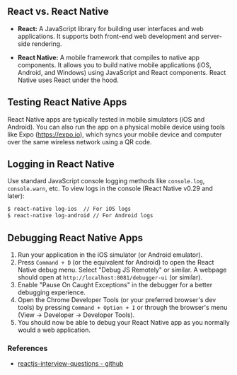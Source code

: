 ## React vs. React Native

*   **React:** A JavaScript library for building user interfaces and web applications. It supports both front-end web development and server-side rendering.

*   **React Native:** A mobile framework that compiles to native app components. It allows you to build native mobile applications (iOS, Android, and Windows) using JavaScript and React components.  React Native uses React under the hood.

## Testing React Native Apps

React Native apps are typically tested in mobile simulators (iOS and Android). You can also run the app on a physical mobile device using tools like Expo (https://expo.io), which syncs your mobile device and computer over the same wireless network using a QR code.

## Logging in React Native

Use standard JavaScript console logging methods like `console.log`, `console.warn`, etc.  To view logs in the console (React Native v0.29 and later):

```bash
$ react-native log-ios  // For iOS logs
$ react-native log-android // For Android logs
```

## Debugging React Native Apps

1.  Run your application in the iOS simulator (or Android emulator).
2.  Press `Command + D` (or the equivalent for Android) to open the React Native debug menu. Select "Debug JS Remotely" or similar. A webpage should open at `http://localhost:8081/debugger-ui` (or similar).
3.  Enable "Pause On Caught Exceptions" in the debugger for a better debugging experience.
4.  Open the Chrome Developer Tools (or your preferred browser's dev tools) by pressing `Command + Option + I` or through the browser's menu (View -> Developer -> Developer Tools).
5.  You should now be able to debug your React Native app as you normally would a web application.

### References
* [reactjs-interview-questions - github](https://github.com/sudheerj/reactjs-interview-questions?tab=readme-ov-file#what-is-react)